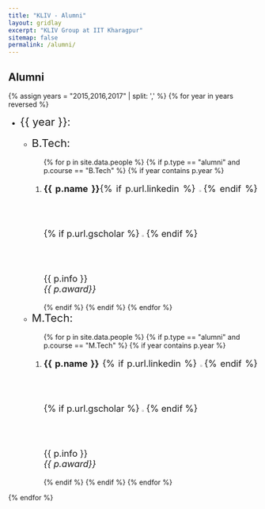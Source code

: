 ```yaml
---
title: "KLIV - Alumni"
layout: gridlay
excerpt: "KLIV Group at IIT Kharagpur"
sitemap: false
permalink: /alumni/
---
```


## Alumni

{% assign years = "2015,2016,2017" | split: ',' %}
{% for year in years reversed %}
<ul>
<li> <div style="font-size: 22px;">{{ year }}: </div> <br>
<ul>
<li> <div style="font-size: 22px;">B.Tech: </div> <br>
   <ol>
        {% for p in site.data.people %}
        {% if p.type == "alumni" and p.course == "B.Tech" %}
        {% if year contains p.year %}
            <li>
                <p style="font-size: 18px; text-align: justify;">
                <strong>{{ p.name }}</strong>{% if p.url.linkedin %} <a href="{{ p.url.linkedin }}" target="_blank"><img style="border:0px;margin:0px;" width="2%" src="{{ site.url }}{{ site.baseurl }}/images/icons/linkedin.png" /></a>{% endif %}
                {% if p.url.gscholar %} <a href="{{ p.url.gscholar }}" target="_blank"><img style="border:0px;margin:0px;" width="2%" src="{{ site.url }}{{ site.baseurl }}/images/icons/gscholar.png" /></a>{% endif %}<br /> {{ p.info }}<br /> <i>{{ p.award}}</i>
                </p>
            </li>
        {% endif %}
        {% endif %}
        {% endfor %}
   </ol>
</li>
  
<li> <div style="font-size: 22px;">M.Tech: </div> <br>
   <ol>
        {% for p in site.data.people %}
        {% if p.type == "alumni" and p.course == "M.Tech" %}
        {% if year contains p.year %}
            <li>
                <p style="font-size: 18px; text-align: justify;">
                <strong>{{ p.name }}</strong> {% if p.url.linkedin %} <a href="{{ p.url.linkedin }}" target="_blank"><img style="border:0px;margin:0px;" width="2%" src="{{ site.url }}{{ site.baseurl }}/images/icons/linkedin.png" /></a>{% endif %}
                {% if p.url.gscholar %} <a href="{{ p.url.gscholar }}" target="_blank"><img style="border:0px;margin:0px;" width="2%" src="{{ site.url }}{{ site.baseurl }}/images/icons/gscholar.png" /></a>{% endif %}<br /> {{ p.info }}<br /> <i>{{ p.award}}</i>
                </p>
            </li>
        {% endif %}
        {% endif %}
        {% endfor %}
   </ol>
</li>
</ul>

</li>
</ul>

{% endfor %}
<br />
